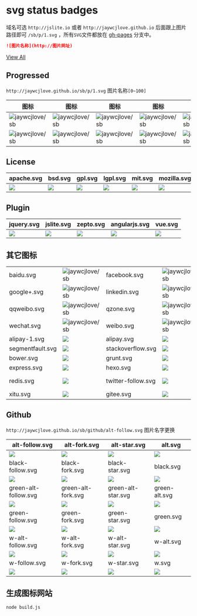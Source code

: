 # svg status badges

域名可选 `http://jslite.io` 或者 `http://jaywcjlove.github.io` 后面跟上图片路径即可 `/sb/p/1.svg` ，所有`SVG`文件都放在 [gh-pages](https://github.com/jaywcjlove/sb/tree/gh-pages) 分支中。

```markdown
![图片名称](http://图片网址)
```

[View All](http://jaywcjlove.github.io/sb/)

## Progressed

`http://jaywcjlove.github.io/sb/p/1.svg` 图片名称`[0~100]`

| 图标 | 图标 | 图标 | 图标 | 图标 | 图标 |
| ---- | ---- | ---- | ---- | ---- | ---- |
| ![jaywcjlove/sb](http://jaywcjlove.github.io/sb/progressed/94.svg) | ![jaywcjlove/sb](http://jaywcjlove.github.io/sb/progressed/99.svg) | ![jaywcjlove/sb](http://jaywcjlove.github.io/sb/progressed/65.svg) | ![jaywcjlove/sb](http://jaywcjlove.github.io/sb/progressed/36.svg) | ![jaywcjlove/sb](http://jaywcjlove.github.io/sb/progressed/88.svg) | ![jaywcjlove/sb](http://jaywcjlove.github.io/sb/progressed/78.svg) |
| ![jaywcjlove/sb](http://jaywcjlove.github.io/sb/progressed/12.svg) | ![jaywcjlove/sb](http://jaywcjlove.github.io/sb/progressed/66.svg) | ![jaywcjlove/sb](http://jaywcjlove.github.io/sb/progressed/0.svg) | ![jaywcjlove/sb](http://jaywcjlove.github.io/sb/progressed/21.svg) | ![jaywcjlove/sb](http://jaywcjlove.github.io/sb/progressed/57.svg) | ![jaywcjlove/sb](http://jaywcjlove.github.io/sb/progressed/55.svg) |

## License

| apache.svg | bsd.svg | gpl.svg | lgpl.svg | mit.svg | mozilla.svg |
| ---- | ---- | ---- | ---- | ---- | ---- |
| ![](http://jaywcjlove.github.io/sb/license/apache.svg) | ![](http://jaywcjlove.github.io/sb/license/bsd.svg) | ![](http://jaywcjlove.github.io/sb/license/gpl.svg) | ![](http://jaywcjlove.github.io/sb/license/lgpl.svg) | ![](http://jaywcjlove.github.io/sb/license/mit.svg) | ![](http://jaywcjlove.github.io/sb/license/mozilla.svg) |

## Plugin

| jquery.svg | jslite.svg | zepto.svg | angularjs.svg | vue.svg |
| ---- | ---- | ---- | ---- |---- |
| ![](http://jaywcjlove.github.io/sb/plugin/jquery.svg) | ![](http://jaywcjlove.github.io/sb/plugin/jslite.svg) | ![](http://jaywcjlove.github.io/sb/plugin/zepto.svg) | ![](http://jaywcjlove.github.io/sb/plugin/angularjs.svg) | ![](http://jaywcjlove.github.io/sb/plugin/vue.svg) |


## 其它图标

|      |      |      |      |      |      |
| ---- | ---- | ---- | ---- | ---- | ---- |
| baidu.svg | ![jaywcjlove/sb](http://jaywcjlove.github.io/sb/ico/baidu.svg) | facebook.svg | ![jaywcjlove/sb](http://jaywcjlove.github.io/sb/ico/facebook.svg) | gitter.svg | ![jaywcjlove/sb](http://jaywcjlove.github.io/sb/ico/gitter.svg) |
| google+.svg | ![jaywcjlove/sb](http://jaywcjlove.github.io/sb/ico/google+.svg) | linkedin.svg | ![jaywcjlove/sb](http://jaywcjlove.github.io/sb/ico/linkedin.svg) | qq.svg | ![jaywcjlove/sb](http://jaywcjlove.github.io/sb/ico/qq.svg) |
| qqweibo.svg | ![jaywcjlove/sb](http://jaywcjlove.github.io/sb/ico/qqweibo.svg) | qzone.svg | ![jaywcjlove/sb](http://jaywcjlove.github.io/sb/ico/qzone.svg) | twitter.svg | ![jaywcjlove/sb](http://jaywcjlove.github.io/sb/ico/twitter.svg) |
| wechat.svg | ![jaywcjlove/sb](http://jaywcjlove.github.io/sb/ico/wechat.svg) | weibo.svg | ![jaywcjlove/sb](http://jaywcjlove.github.io/sb/ico/weibo.svg) | zhihu.svg | ![jaywcjlove/sb](http://jaywcjlove.github.io/sb/ico/zhihu.svg) |
| alipay-1.svg | ![](http://jaywcjlove.github.io/sb/ico/alipay-1.svg) | alipay.svg | ![](http://jaywcjlove.github.io/sb/ico/alipay.svg) | group.svg | ![](http://jaywcjlove.github.io/sb/ico/group.svg) | 
| segmentfault.svg | ![](http://jaywcjlove.github.io/sb/ico/segmentfault.svg) | stackoverflow.svg | ![](http://jaywcjlove.github.io/sb/ico/stackoverflow.svg) | awesome.svg | ![](http://jaywcjlove.github.io/sb/ico/awesome.svg) |
| bower.svg | ![](http://jaywcjlove.github.io/sb/ico/bower.svg) | grunt.svg | ![](http://jaywcjlove.github.io/sb/ico/grunt.svg) | gulp.svg | ![](http://jaywcjlove.github.io/sb/ico/gulp.svg) |
| express.svg | ![](http://jaywcjlove.github.io/sb/ico/express.svg) | hexo.svg | ![](http://jaywcjlove.github.io/sb/ico/hexo.svg) | npm.svg | ![](http://jaywcjlove.github.io/sb/ico/npm.svg) |
| redis.svg | ![](http://jaywcjlove.github.io/sb/ico/redis.svg) | twitter-follow.svg | ![](http://jaywcjlove.github.io/sb/ico/twitter-follow.svg) | twitter-tweet.svg | ![](http://jaywcjlove.github.io/sb/ico/twitter-tweet.svg) |
| xitu.svg | ![](http://jaywcjlove.github.io/sb/ico/xitu.svg) | gitee.svg | ![](http://jaywcjlove.github.io/sb/ico/gitee.svg) | redhat.svg | ![](http://jaywcjlove.github.io/sb/ico/redhat.svg) |

## Github

`http://jaywcjlove.github.io/sb/github/alt-follow.svg` 图片名字更换


| alt-follow.svg | alt-fork.svg | alt-star.svg | alt.svg |
| ---- | ---- | ---- | ---- |
| ![](http://jaywcjlove.github.io/sb/github/alt-follow.svg) | ![](http://jaywcjlove.github.io/sb/github/alt-fork.svg) | ![](http://jaywcjlove.github.io/sb/github/alt-star.svg) | ![](http://jaywcjlove.github.io/sb/github/alt.svg) |
| black-follow.svg | black-fork.svg | black-star.svg | black.svg |
| ![](http://jaywcjlove.github.io/sb/github/black-follow.svg) | ![](http://jaywcjlove.github.io/sb/github/black-fork.svg) | ![](http://jaywcjlove.github.io/sb/github/black-star.svg) | ![](http://jaywcjlove.github.io/sb/github/black.svg) |
| green-alt-follow.svg | green-alt-fork.svg | green-alt-star.svg | green-alt.svg |
| ![](http://jaywcjlove.github.io/sb/github/green-alt-follow.svg) | ![](http://jaywcjlove.github.io/sb/github/green-alt-fork.svg) | ![](http://jaywcjlove.github.io/sb/github/green-alt-star.svg) | ![](http://jaywcjlove.github.io/sb/github/green-alt.svg) |
| green-follow.svg | green-fork.svg | green-star.svg | green.svg |
| ![](http://jaywcjlove.github.io/sb/github/green-follow.svg) | ![](http://jaywcjlove.github.io/sb/github/green-fork.svg) | ![](http://jaywcjlove.github.io/sb/github/green-star.svg) | ![](http://jaywcjlove.github.io/sb/github/green.svg) |
| w-alt-follow.svg | w-alt-fork.svg | w-alt-star.svg | w-alt.svg |
| ![](http://jaywcjlove.github.io/sb/github/w-alt-follow.svg) | ![](http://jaywcjlove.github.io/sb/github/w-alt-fork.svg) | ![](http://jaywcjlove.github.io/sb/github/w-alt-star.svg) | ![](http://jaywcjlove.github.io/sb/github/w-alt.svg) |
| w-follow.svg | w-fork.svg | w-star.svg | w.svg |
| ![](http://jaywcjlove.github.io/sb/github/w-follow.svg) | ![](http://jaywcjlove.github.io/sb/github/w-fork.svg) | ![](http://jaywcjlove.github.io/sb/github/w-star.svg) | ![](http://jaywcjlove.github.io/sb/github/w.svg) |


## 生成图标网站

```bash
node build.js
```
